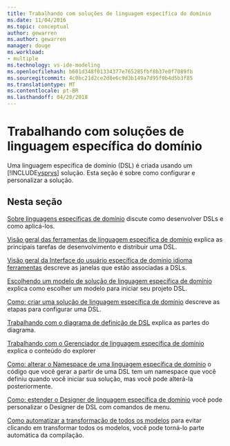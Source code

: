 ```yaml
---
title: Trabalhando com soluções de linguagem específica do domínio
ms.date: 11/04/2016
ms.topic: conceptual
author: gewarren
ms.author: gewarren
manager: douge
ms.workload:
- multiple
ms.technology: vs-ide-modeling
ms.openlocfilehash: b601d348f01334377e765285fbf8b37e0f7089fb
ms.sourcegitcommit: 4c0bc21d2ce2d8e6c9d3b149a7d95f0b4d5b3f85
ms.translationtype: MT
ms.contentlocale: pt-BR
ms.lasthandoff: 04/20/2018
---
```

# <a name="working-with-domain-specific-language-solutions"></a>Trabalhando com soluções de linguagem específica do domínio
Uma linguagem específica de domínio (DSL) é criada usando um [!INCLUDE[vsprvs](../code-quality/includes/vsprvs_md.md)] solução. Esta seção é sobre como configurar e personalizar a solução.

## <a name="in-this-section"></a>Nesta seção
 [Sobre linguagens específicas de domínio](../modeling/about-domain-specific-languages.md) discute como desenvolver DSLs e como aplicá-los.

 [Visão geral das ferramentas de linguagem específica de domínio](../modeling/overview-of-domain-specific-language-tools.md) explica as principais tarefas de desenvolvimento e distribuir uma DSL.

 [Visão geral da Interface do usuário específica de domínio idioma ferramentas](../modeling/overview-of-the-domain-specific-language-tools-user-interface.md) descreve as janelas que estão associadas a DSLs.

 [Escolhendo um modelo de solução de linguagem específica de domínio](../modeling/choosing-a-domain-specific-language-solution-template.md) explica como escolher um modelo para iniciar seu projeto DSL.

 [Como: criar uma solução de linguagem específica de domínio](../modeling/how-to-create-a-domain-specific-language-solution.md) descreve as etapas para configurar uma DSL.

 [Trabalhando com o diagrama de definição de DSL](../modeling/working-with-the-dsl-definition-diagram.md) explica as partes do diagrama.

 [Trabalhando com o Gerenciador de linguagem específica de domínio](../modeling/working-with-the-domain-specific-language-explorer.md) explica o conteúdo do explorer

 [Como: alterar o Namespace de uma linguagem específica de domínio](../modeling/how-to-change-the-namespace-of-a-domain-specific-language.md) o código que você gerar a partir de uma DSL tem um namespace que você definiu quando você iniciar sua solução, mas você pode alterá-la posteriormente.

 [Como: estender o Designer de linguagem específica de domínio](../modeling/how-to-extend-the-domain-specific-language-designer.md) você pode personalizar o Designer de DSL com comandos de menu.

 [Como automatizar a transformação de todos os modelos](http://msdn.microsoft.com/b63cfe20-fe5e-47cc-9506-59b29bca768a) para evitar clicando em transformar todos os modelos, você pode torná-lo parte automática da compilação.